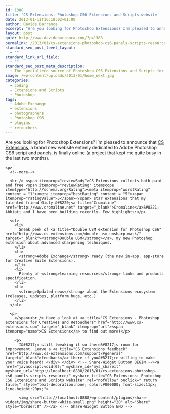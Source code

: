 ```yaml
---
id: 1388
title: 'CS Extensions: Photoshop CS6 Extensions and Scripts website'
date: 2013-01-11T16:18:02+01:00
author: Davide Barranca
excerpt: "Are you looking for Photoshop Extensions? I'm pleased to announce that CS Extensions, a brand new website entirely dedicated to Creative Suite products targeted to Photographers and Retouchers, is finally online (a project that kept me quite busy in the last two months)."
layout: post
guid: http://www.davidebarranca.com/?p=1388
permalink: /2013/01/cs-extensions-photoshop-cs6-panels-scripts-resource/
standard_seo_post_level_layout:
  - ""
standard_link_url_field:
  - ""
standard_seo_post_meta_description:
  - The specialized source of Photoshop CS6 Extensions and Scripts for Photographers and Retouchers linked to the new Adobe Exchange marketplace
image: /wp-content/uploads/2013/01/home_next.jpg
categories:
  - Coding
  - Extensions and Scripts
  - Photoshop
tags:
  - Adobe Exchange
  - extensions
  - photographers
  - Photoshop CS6
  - plugins
  - retouchers
---
```

<div class="pf-content">
  <div itemscope itemtype="http://schema.org/Review">
    <div itemprop="itemReviewed" itemscope itemtype="http://schema.org/CreativeWork">
      <meta itemprop="image" content="http://www.cs-extensions.com/wp-content/uploads/theme/logo_header5.png" />
      Are you looking for Photoshop Extensions? I&#8217;m pleased to announce that 
      <span itemprop="description"><a title="CS Extensions - Photoshop extensions for Creatives and Retouchers" href="http://www.cs-extensions.com" target="_blank" itemprop="url"><span itemprop="name">CS Extensions</span></a>, a brand new website entirely dedicated to Adobe Photoshop CS6 script and panels</span>, is finally online (a project that kept me quite busy in the last two months).
    </div>
    
    <p>
      <!--more-->
      
      <br /> <span itemprop="reviewBody">CS Extensions collects both paid and free <span itemprop="reviewRating" itemscope itemtype="http://schema.org/Rating"><meta itemprop="worstRating" content = "1"><meta itemprop="bestRating" content = "5"><span itemprop="ratingValue">5</span></span> star extensions that my talented friend Giuly &#8220;<a title="Cromaline" href="http://www.cromaline.net" target="_blank">Cromaline</a>&#8221; Abbiati and I have been building recently. Few highlights:</p> 
      
      <ol>
        <li>
          Sneak peek of <a title="Double USM extension for Photoshop CS6" href="http://www.cs-extensions.com/double-usm-unsharp-mask/" target="_blank"><strong>Double USM</strong></a>, my new Photoshop extension about advanced sharpening techniques.
        </li>
        <li>
          <strong>Adobe Exchange</strong> ready (the new in-app, app-store for Creative Suite Extensions).
        </li>
        <li>
          Plenty of <strong>learning resources</strong> links and products specification.
        </li>
        <li>
          <strong>Updated news</strong> about the Extensions ecosystem (releases, updates, platform bugs, etc.)
        </li>
      </ol>
      
      <p>
        </span><br /> Have a look at <a title="CS Extensions - Photoshop extensions for Creatives and Retouchers" href="http://www.cs-extensions.com" target="_blank" itemprop="url"><span itemprop="name">CS Extensions</a> to find out more!</p> 
        
        <p>
          I&#8217;m still tweaking it so there&#8217;s room for improvement. Leave a <a title="CS Extensions feedback" href="http://www.cs-extensions.com/support/#general" target="_blank">feedback</a> there if you&#8217;re willing to make your voice heard! </div> </div> <!-- Share-Widget Button BEGIN --><a href="javascript:void(0);" myshare_id="mys_shareit" myshare_url="http://localhost:8888/2013/01/cs-extensions-photoshop-cs6-panels-scripts-resource/" myshare_title="CS Extensions: Photoshop CS6 Extensions and Scripts website" rel="nofollow" onclick=" return false;" style="text-decoration:none; color:#000000; font-size:11px; line-height:20px;"> 
          
          <img src="http://localhost:8888/wp-content/plugins/share-widget/img/share-button-white-small.png" height="20" alt="Share" style="border:0" /></a> <!-- Share-Widget Button END -->